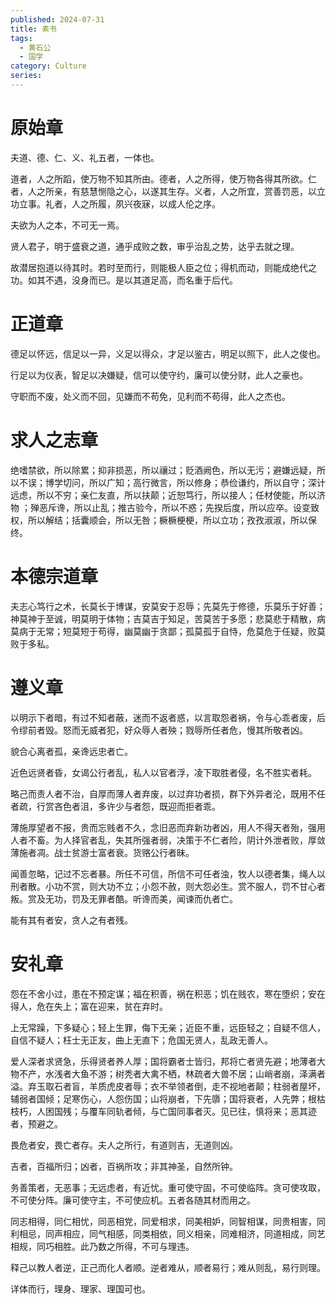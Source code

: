 ```yaml
---
published: 2024-07-31
title: 素书
tags:
  - 黄石公
  - 国学
category: Culture
series:
---
```



# 原始章

夫道、德、仁、义、礼五者，一体也。

道者，人之所蹈，使万物不知其所由。德者，人之所得，使万物各得其所欲。仁者，人之所亲，有慈慧恻隐之心，以遂其生存。义者，人之所宜，赏善罚恶，以立功立事。礼者，人之所履，夙兴夜寐，以成人伦之序。

夫欲为人之本，不可无一焉。

贤人君子，明于盛衰之道，通乎成败之数，审乎治乱之势，达乎去就之理。

故潜居抱道以待其时。若时至而行，则能极人臣之位；得机而动，则能成绝代之功。如其不遇，没身而已。是以其道足高，而名重于后代。

# 正道章

德足以怀远，信足以一异，义足以得众，才足以鉴古，明足以照下，此人之俊也。

行足以为仪表，智足以决嫌疑，信可以使守约，廉可以使分财，此人之豪也。

守职而不废，处义而不回，见嫌而不苟免，见利而不苟得，此人之杰也。

# 求人之志章

绝嗜禁欲，所以除累；抑非损恶，所以禳过；贬酒阙色，所以无污；避嫌远疑，所以不误；博学切问，所以广知；高行微言，所以修身；恭俭谦约，所以自守；深计远虑，所以不穷；亲仁友直，所以扶颠；近恕笃行，所以接人；任材使能，所以济物 ；殚恶斥谗，所以止乱；推古验今，所以不惑；先揆后度，所以应卒。设变致权，所以解结；括囊顺会，所以无咎；橛橛梗梗，所以立功；孜孜淑淑，所以保终。

# 本德宗道章

夫志心笃行之术，长莫长于博谋，安莫安于忍辱；先莫先于修德，乐莫乐于好善；神莫神于至诚，明莫明于体物；吉莫吉于知足，苦莫苦于多愿；悲莫悲于精散，病莫病于无常；短莫短于苟得，幽莫幽于贪鄙；孤莫孤于自恃，危莫危于任疑，败莫败于多私。

# 遵义章

以明示下者暗，有过不知者蔽，迷而不返者惑，以言取怨者祸，令与心乖者废，后令缪前者毁。怒而无威者犯，好众辱人者殃；戮辱所任者危，慢其所敬者凶。

貌合心离者孤，亲谗远忠者亡。

近色远贤者昏，女谒公行者乱，私人以官者浮，凌下取胜者侵，名不胜实者耗。

略己而责人者不治，自厚而薄人者弃废，以过弃功者损，群下外异者沦，既用不任者疏，行赏吝色者沮，多许少与者怨，既迎而拒者乖。

薄施厚望者不报，贵而忘贱者不久，念旧恶而弃新功者凶，用人不得天者殆，强用人者不畜。为人择官者乱，失其所强者弱，决策于不仁者险，阴计外泄者败，厚敛薄施者凋。战士贫游士富者衰。货赂公行者昧。

闻善忽略，记过不忘者暴。所任不可信，所信不可任者浊，牧人以德者集，绳人以刑者散。小功不赏，则大功不立；小怨不赦，则大怨必生。赏不服人，罚不甘心者叛。赏及无功，罚及无罪者酷。听谗而美，闻谏而仇者亡。

能有其有者安，贪人之有者残。

# 安礼章

怨在不舍小过，患在不预定谋；福在积善，祸在积恶；饥在贱农，寒在堕织；安在得人，危在失上；富在迎来，贫在弃时。

上无常躁，下多疑心；轻上生罪，侮下无亲；近臣不重，远臣轻之；自疑不信人，自信不疑人；枉士无正友，曲上无直下；危国无贤人，乱政无善人。

爱人深者求贤急，乐得贤者养人厚；国将霸者士皆归，邦将亡者贤先避；地薄者大物不产，水浅者大鱼不游；树秃者大禽不栖，林疏者大兽不居；山峭者崩，泽满者溢。弃玉取石者盲，羊质虎皮者辱；衣不举领者倒，走不视地者颠；柱弱者屋坏，辅弱者国倾；足寒伤心，人怨伤国；山将崩者，下先隳；国将衰者，人先弊；根枯枝朽，人困国残；与覆车同轨者倾，与亡国同事者灭。见已往，慎将来；恶其迹者，预避之。

畏危者安，畏亡者存。夫人之所行，有道则吉，无道则凶。

吉者，百福所归；凶者，百祸所攻；非其神圣，自然所钟。

务善策者，无恶事；无远虑者，有近忧。重可使守固，不可使临阵。贪可使攻取，不可使分阵。廉可使守主，不可使应机。五者各随其材而用之。

同志相得，同仁相忧，同恶相党，同爱相求，同美相妒，同智相谋，同贵相害，同利相忌，同声相应，同气相感，同类相依，同义相亲，同难相济，同道相成，同艺相规，同巧相胜。此乃数之所得，不可与理违。

释己以教人者逆，正己而化人者顺。逆者难从，顺者易行；难从则乱，易行则理。

详体而行，理身、理家、理国可也。